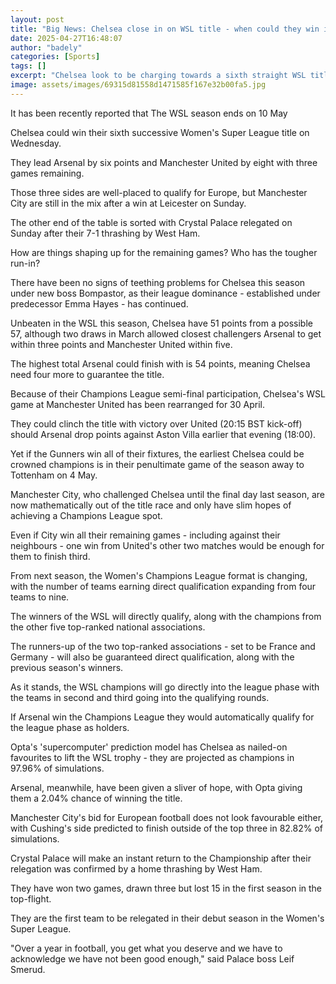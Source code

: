 ```yaml
---
layout: post
title: "Big News: Chelsea close in on WSL title - when could they win it?"
date: 2025-04-27T16:48:07
author: "badely"
categories: [Sports]
tags: []
excerpt: "Chelsea look to be charging towards a sixth straight WSL title as they extend their lead at the top to six points - but when could they win it?"
image: assets/images/69315d81558d1471585f167e32b00fa5.jpg
---
```


It has been recently reported that The WSL season ends on 10 May

Chelsea could win their sixth successive Women's Super League title on Wednesday.

They lead Arsenal by six points and Manchester United by eight with three games remaining.

Those three sides are well-placed to qualify for Europe, but Manchester City are still in the mix after a win at Leicester on Sunday.  

The other end of the table is sorted with Crystal Palace relegated on Sunday after their 7-1 thrashing by West Ham. 

How are things shaping up for the remaining games? Who has the tougher run-in?

There have been no signs of teething problems for Chelsea this season under new boss Bompastor, as their league dominance - established under predecessor Emma Hayes - has continued.

Unbeaten in the WSL this season, Chelsea have 51 points from a possible 57, although two draws in March allowed closest challengers Arsenal to get within three points and Manchester United within five.

The highest total Arsenal could finish with is 54 points, meaning Chelsea need four more to guarantee the title.

Because of their Champions League semi-final participation, Chelsea's WSL game at Manchester United has been rearranged for 30 April.

They could clinch the title with victory over United (20:15 BST kick-off) should Arsenal drop points against Aston Villa earlier that evening (18:00).

Yet if the Gunners win all of their fixtures, the earliest Chelsea could be crowned champions is in their penultimate game of the season away to Tottenham on 4 May.

Manchester City, who challenged Chelsea until the final day last season, are now mathematically out of the title race and only have slim hopes of achieving a Champions League spot.

Even if City win all their remaining games - including against their neighbours - one win from United's other two matches would be enough for them to finish third.

From next season, the Women's Champions League format is changing, with the number of teams earning direct qualification expanding from four teams to nine.

The winners of the WSL will directly qualify, along with the champions from the other five top-ranked national associations.

The runners-up of the two top-ranked associations - set to be France and Germany - will also be guaranteed direct qualification, along with the previous season's winners.

As it stands, the WSL champions will go directly into the league phase with the teams in second and third going into the qualifying rounds.

If Arsenal win the Champions League they would automatically qualify for the league phase as holders. 

Opta's 'supercomputer' prediction model has Chelsea as nailed-on favourites to lift the WSL trophy - they are projected as champions in 97.96% of simulations.

Arsenal, meanwhile, have been given a sliver of hope, with Opta giving them a 2.04% chance of winning the title.

Manchester City's bid for European football does not look favourable either, with Cushing's side predicted to finish outside of the top three in 82.82% of simulations.

Crystal Palace will make an instant return to the Championship after their relegation was confirmed by a home thrashing by West Ham. 

They have won two games, drawn three but lost 15 in the first season in the top-flight.

They are the first team to be relegated in their debut season in the Women's Super League. 

"Over a year in football, you get what you deserve and we have to acknowledge we have not been good enough," said Palace boss Leif Smerud.


